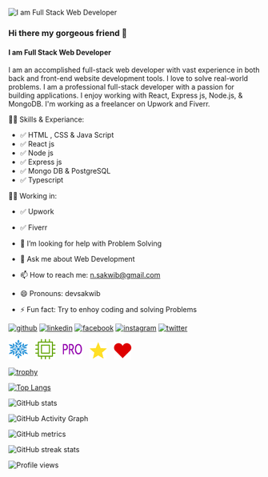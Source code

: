 ![I am Full Stack Web Developer](https://media.licdn.com/dms/image/C5616AQFu5HN6g5Bpog/profile-displaybackgroundimage-shrink_350_1400/0/1603751671591?e=1683763200&v=beta&t=65l8aStku6LJOi-SRFIJAKpXLvbY5X0SwFl7LM0FRBw)

### Hi there my gorgeous friend 👋
#### I am Full Stack Web Developer


I am an accomplished full-stack web developer with vast experience in both back and front-end website development tools. I love to solve real-world problems. I am a professional full-stack developer with a passion for building applications. I enjoy working with React, Express js, Node.js, & MongoDB. I'm working as a freelancer on Upwork and Fiverr.

👨‍💻 Skills & Experiance:
 - ✅ HTML , CSS & Java Script
 - ✅ React js
 - ✅ Node js
 - ✅ Express js
 - ✅ Mongo DB & PostgreSQL
 - ✅ Typescript

 👨‍💻 Working in:
  - ✅ Upwork
  - ✅ Fiverr


- 🤔 I’m looking for help with Problem Solving  
- 💬 Ask me about Web Development 
- 📫 How to reach me: n.sakwib@gmail.com 
- 😄 Pronouns: devsakwib 
- ⚡ Fun fact: Try to enhoy coding and solving Problems 


[<img src='https://cdn.jsdelivr.net/npm/simple-icons@3.0.1/icons/github.svg' alt='github' height='40'>](https://github.com/https://github.com/sakwib)  [<img src='https://cdn.jsdelivr.net/npm/simple-icons@3.0.1/icons/linkedin.svg' alt='linkedin' height='40'>](https://www.linkedin.com/in/https://www.linkedin.com/in/sakwib//)  [<img src='https://cdn.jsdelivr.net/npm/simple-icons@3.0.1/icons/facebook.svg' alt='facebook' height='40'>](https://www.facebook.com/https://www.facebook.com/sakwib)  [<img src='https://cdn.jsdelivr.net/npm/simple-icons@3.0.1/icons/instagram.svg' alt='instagram' height='40'>](https://www.instagram.com/https://www.instagram.com/nazmus.sakwib//)  [<img src='https://cdn.jsdelivr.net/npm/simple-icons@3.0.1/icons/twitter.svg' alt='twitter' height='40'>](https://twitter.com/https://mobile.twitter.com/devsakwib)  

<a href='https://archiveprogram.github.com/'><img src='https://raw.githubusercontent.com/acervenky/animated-github-badges/master/assets/acbadge.gif' width='40' height='40'></a> <a href='https://docs.github.com/en/developers'><img src='https://raw.githubusercontent.com/acervenky/animated-github-badges/master/assets/devbadge.gif' width='40' height='40'></a> <a href='https://github.com/pricing'><img src='https://raw.githubusercontent.com/acervenky/animated-github-badges/master/assets/pro.gif' width='40' height='40'></a> <a href='https://stars.github.com/'><img src='https://raw.githubusercontent.com/acervenky/animated-github-badges/master/assets/starbadge.gif' width='35' height='35'></a> <a href='https://docs.github.com/en/github/supporting-the-open-source-community-with-github-sponsors'><img src='https://raw.githubusercontent.com/acervenky/animated-github-badges/master/assets/sponsorbadge.gif' width='35' height='35'></a> 

[![trophy](https://github-profile-trophy.vercel.app/?username=https://github.com/sakwib)](https://github.com/ryo-ma/github-profile-trophy)

[![Top Langs](https://github-readme-stats.vercel.app/api/top-langs/?username=https://github.com/sakwib)](https://github.com/anuraghazra/github-readme-stats)

![GitHub stats](https://github-readme-stats.vercel.app/api?username=https://github.com/sakwib&show_icons=true&count_private=true)  

![GitHub Activity Graph](https://activity-graph.herokuapp.com/graph?username=https://github.com/sakwib)  

![GitHub metrics](https://metrics.lecoq.io/https://github.com/sakwib)  

![GitHub streak stats](https://streak-stats.demolab.com/?user=https://github.com/sakwib)  

![Profile views](https://gpvc.arturio.dev/https://github.com/sakwib)  
